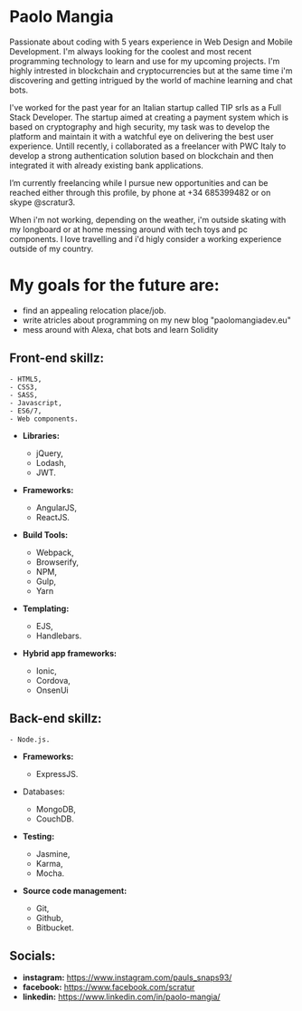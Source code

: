 # Paolo Mangia

Passionate about coding with 5 years experience in Web Design and Mobile Development. I'm always looking for the coolest and most recent programming technology to learn and use for my upcoming projects. I'm highly intrested in blockchain and cryptocurrencies but at the same time i'm discovering and getting intrigued by the world of machine learning and chat bots.

I've worked for the past year for an Italian startup called TIP srls as a Full Stack Developer. The startup aimed at creating a payment system which is based on cryptography and high security, my task was to develop the platform and maintain it with a watchful eye on delivering the best user experience. Untill recently, i collaborated as a freelancer with PWC Italy to develop a strong authentication solution based on blockchain and then integrated it with already existing bank applications.

I’m currently freelancing while I pursue new opportunities and can be reached either through this profile, by phone at +34 685399482 or on skype @scratur3.

When i'm not working, depending on the weather, i'm outside skating with my longboard or at home messing around with tech toys and pc components. I love travelling and i'd higly consider a working experience outside of my country.

# My goals for the future are:

- find an appealing relocation place/job.
- write atricles about programming on my new blog "paolomangiadev.eu"​
- mess around with Alexa, chat bots and learn Solidity

## Front-end skillz:

    - HTML5, 
    - CSS3, 
    - SASS, 
    - Javascript, 
    - ES6/7, 
    - Web components.

- **Libraries:**
  - jQuery, 
  - Lodash, 
  - JWT.

- **Frameworks:**
  - AngularJS, 
  - ReactJS.

- **Build Tools:** 
  - Webpack, 
  - Browserify, 
  - NPM, 
  - Gulp,
  - Yarn

- **Templating:** 
  - EJS, 
  - Handlebars.

- **Hybrid app frameworks:** 
  - Ionic, 
  - Cordova, 
  - OnsenUi 

## Back-end skillz:

    - Node.js.

- **Frameworks:** 
  - ExpressJS.

- Databases:
  - MongoDB, 
  - CouchDB.

- **Testing:**
  - Jasmine, 
  - Karma, 
  - Mocha.

- **Source code management:**
  - Git, 
  - Github, 
  - Bitbucket.
  
 ## Socials:
  - **instagram:** https://www.instagram.com/pauls_snaps93/
  - **facebook:** https://www.facebook.com/scratur
  - **linkedin:** https://www.linkedin.com/in/paolo-mangia/
